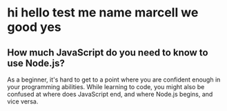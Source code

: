 # hi hello test me name marcell we good yes

## How much JavaScript do you need to know to use Node.js?
As a beginner, it's hard to get to a point where you are confident enough in your programming abilities. While learning to code, you might also be confused at where does JavaScript end, and where Node.js begins, and vice versa.